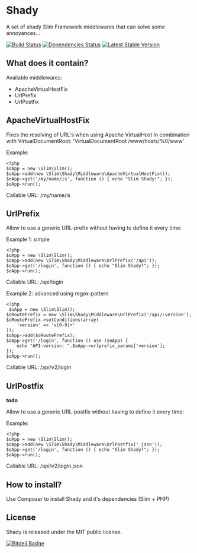 # Shady

A set of shady Slim Framework middlewares that can solve some annoyances...

[![Build Status](https://travis-ci.org/laroo/Shady.png?branch=master)](https://travis-ci.org/laroo/Shady)
[![Dependencies Status](https://d2xishtp1ojlk0.cloudfront.net/d/8725394)](http://depending.in/laroo/Shady)
[![Latest Stable Version](https://poser.pugx.org/Slim/Shady/v/stable.png)](https://packagist.org/packages/Slim/Shady)

## What does it contain?

Available middlewares:
- ApacheVirtualHostFix
- UrlPrefix
- UrlPostfix

## ApacheVirtualHostFix

Fixes the resolving of URL's when using Apache VirtualHost in combination with VirtualDocumentRoot: 'VirtualDocumentRoot /www/hosts/%0/www'

Example:

    <?php
    $oApp = new \Slim\Slim();
    $oApp->add(new \Slim\Shady\Middleware\ApacheVirtualHostFix());
    $oApp->get('/my/name/is', function () { echo "Slim Shady!"; });
    $oApp->run();

Callable URL: /my/name/is

## UrlPrefix

Allow to use a generic URL-prefix without having to define it every time:

Example 1: simple

    <?php
    $oApp = new \Slim\Slim();
    $oApp->add(new \Slim\Shady\Middleware\UrlPrefix('/api'));
    $oApp->get('/login', function () { echo "Slim Shady!"; });
    $oApp->run();

Callable URL: /api/login

Example 2: advanced using regex-pattern

    <?php
     $oApp = new \Slim\Slim();
    $oRoutePrefix = new \Slim\Shady\Middleware\UrlPrefix('/api/:version');
    $oRoutePrefix->setConditions(array(
        'version' => 'v[0-9]+'
    ));
    $oApp->add($oRoutePrefix);
    $oApp->get('/login', function () use ($oApp) {
        echo "API-version: ".$oApp->urlprefix_params['version'];
    });
    $oApp->run();

Callable URL: /api/v2/login

## UrlPostfix

**todo**

Allow to use a generic URL-postfix without having to define it every time:

Example:

    <?php
    $oApp = new \Slim\Slim();
    $oApp->add(new \Slim\Shady\Middleware\UrlPostfix('.json'));
    $oApp->get('/login', function () { echo "Slim Shady!"; });
    $oApp->run();

Callable URL: /api/v2/login.json

## How to install?

Use Composer to install Shady and it's dependencies (Slim + PHP)

## License

Shady is released under the MIT public license.


[![Bitdeli Badge](https://d2weczhvl823v0.cloudfront.net/laroo/shady/trend.png)](https://bitdeli.com/free "Bitdeli Badge")

